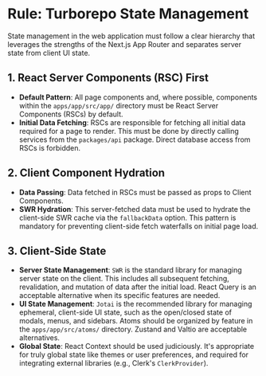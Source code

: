 # Rule: Turborepo State Management

State management in the web application must follow a clear hierarchy that leverages the strengths of the Next.js App Router and separates server state from client UI state.

## 1. React Server Components (RSC) First
-   **Default Pattern**: All page components and, where possible, components within the `apps/app/src/app/` directory must be React Server Components (RSCs) by default.
-   **Initial Data Fetching**: RSCs are responsible for fetching all initial data required for a page to render. This must be done by directly calling services from the `packages/api` package. Direct database access from RSCs is forbidden.

## 2. Client Component Hydration
-   **Data Passing**: Data fetched in RSCs must be passed as props to Client Components.
-   **SWR Hydration**: This server-fetched data must be used to hydrate the client-side SWR cache via the `fallbackData` option. This pattern is mandatory for preventing client-side fetch waterfalls on initial page load.

## 3. Client-Side State
-   **Server State Management**: `SWR` is the standard library for managing server state on the client. This includes all subsequent fetching, revalidation, and mutation of data after the initial load. React Query is an acceptable alternative when its specific features are needed.
-   **UI State Management**: `Jotai` is the recommended library for managing ephemeral, client-side UI state, such as the open/closed state of modals, menus, and sidebars. Atoms should be organized by feature in the `apps/app/src/atoms/` directory. Zustand and Valtio are acceptable alternatives.
-   **Global State**: React Context should be used judiciously. It's appropriate for truly global state like themes or user preferences, and required for integrating external libraries (e.g., Clerk's `ClerkProvider`).